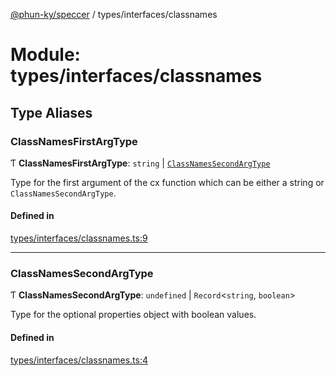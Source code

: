 [@phun-ky/speccer](../README.md) / types/interfaces/classnames

# Module: types/interfaces/classnames

## Type Aliases

### ClassNamesFirstArgType

Ƭ **ClassNamesFirstArgType**: `string` \| [`ClassNamesSecondArgType`](types_interfaces_classnames.md#classnamessecondargtype)

Type for the first argument of the cx function which can be either a string or `ClassNamesSecondArgType`.

#### Defined in

[types/interfaces/classnames.ts:9](https://github.com/phun-ky/speccer/blob/main/src/types/interfaces/classnames.ts#L9)

___

### ClassNamesSecondArgType

Ƭ **ClassNamesSecondArgType**: `undefined` \| `Record`<`string`, `boolean`\>

Type for the optional properties object with boolean values.

#### Defined in

[types/interfaces/classnames.ts:4](https://github.com/phun-ky/speccer/blob/main/src/types/interfaces/classnames.ts#L4)
